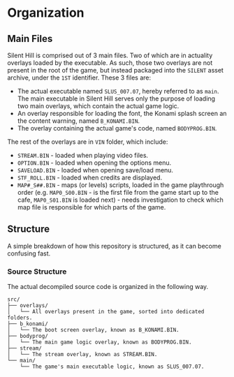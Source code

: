 # Organization

## Main Files
Silent Hill is comprised out of 3 main files. Two of which are in actuality overlays loaded by the executable. As such, those two overlays are not present in the root of the game, but instead packaged into the ``SILENT`` asset archive, under the `1ST` identifier. These 3 files are:
- The actual executable named `SLUS_007.07`, hereby referred to as `main`. The main executable in Silent Hill serves only the purpose of loading two main overlays, which contain the actual game logic.
- An overlay responsible for loading the font, the Konami splash screen an the content warning, named `B_KONAMI.BIN`.
- The overlay containing the actual game's code, named `BODYPROG.BIN`.

The rest of the overlays are in `VIN` folder, which include:
- `STREAM.BIN` - loaded when playing video files.
- `OPTION.BIN` - loaded when opening the options menu.
- `SAVELOAD.BIN` - loaded when opening save/load menu.
- `STF_ROLL.BIN` - loaded when credits are displayed.
- `MAP#_S##.BIN` - maps (or levels) scripts, loaded in the game playthrough order (e.g. `MAP0_S00.BIN` - is the first file from the game start up to the cafe, `MAP0_S01.BIN` is loaded next) - needs investigation to check which map file is responsible for which parts of the game.

## Structure
A simple breakdown of how this repository is structured, as it can become confusing fast.
### Source Structure
The actual decompiled source code is organized in the following way.
```
src/
├── overlays/
│   └── All overlays present in the game, sorted into dedicated folders.
├── b_konami/
│   └── The boot screen overlay, known as B_KONAMI.BIN.
├── bodyprog/
│   └── The main game logic overlay, known as BODYPROG.BIN.
├── stream/
│   └── The stream overlay, known as STREAM.BIN.
└── main/
    └── The game's main executable logic, known as SLUS_007.07.
```